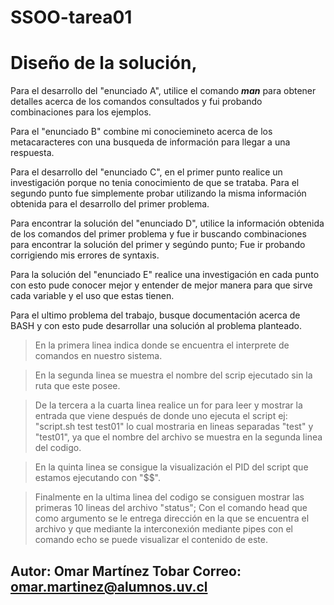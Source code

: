 # SSOO-tarea01
# Diseño de la solución,
Para el desarrollo del "enunciado A", utilice el comando ***man*** para obtener detalles acerca de los comandos consultados y fui probando combinaciones para los ejemplos.

Para el "enunciado B" combine mi conociemineto acerca de los metacaracteres con una busqueda de información para llegar a una respuesta.

Para el desarrollo del "enunciado C", en el primer punto realice un investigación porque no tenia conocimiento de que se trataba. Para el segundo punto fue simplemente probar utilizando la misma información obtenida para el desarrollo del primer problema.

Para encontrar la solución del "enunciado D", utilice la información obtenida de los comandos del primer problema y fue ir buscando combinaciones para encontrar la solución del primer y segúndo punto; Fue ir probando corrigiendo mis errores de syntaxis.

Para la solución del "enunciado E" realice una investigación en cada punto con esto pude conocer mejor y entender de mejor manera para que sirve cada variable y el uso que estas tienen.

Para el ultimo problema del trabajo, busque documentación acerca de BASH y con esto pude desarrollar una solución al problema planteado.
>En la primera linea indica donde se encuentra el interprete de comandos en nuestro sistema.

>En la segunda linea se muestra el nombre del scrip ejecutado sin la ruta que este posee.

>De la tercera a la cuarta linea realice un for para leer y mostrar la entrada que viene después de donde uno ejecuta el script ej: "script.sh test test01" lo cual mostraria en lineas separadas "test" y "test01", ya que el nombre del archivo se muestra en la segunda linea del codigo.

>En la quinta linea se consigue la visualización el PID del script que estamos ejecutando con "$$".

>Finalmente en la ultima linea del codigo se consiguen mostrar las primeras 10 lineas del archivo "status"; Con el comando head que como argumento se le entrega dirección en la que se encuentra el archivo y que mediante la interconexión mediante pipes con el comando echo se puede visualizar el contenido de este.

## Autor: Omar Martínez Tobar Correo: omar.martinez@alumnos.uv.cl
